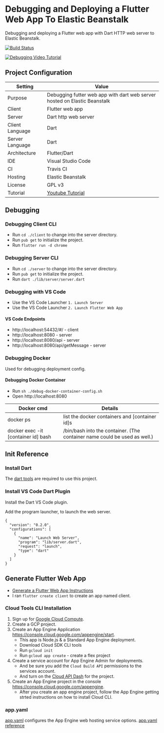 # Debugging and Deploying a Flutter Web App To Elastic Beanstalk
Debugging and deploying a Flutter web app with Dart HTTP web server to Elastic Beanstalk.

[![Build Status](https://travis-ci.org/branflake2267/debugging-flutter-web-dartwebserver-appengine.svg?branch=master)](https://travis-ci.org/branflake2267/debugging-flutter-web-dartwebserver-appengine)

[![Debugging Video Tutorial](https://img.youtube.com/vi/lrUrE8F2lNw/0.jpg)](https://www.youtube.com/watch?v=lrUrE8F2lNw)
 

## Project Configuration 
| Setting | Value |
| --- | --- |
| Purpose | Debugging futter web app with dart web server hosted on Elastic Beanstalk |
| Client | Flutter web app |
| Server | Dart http web server |
| Client Language | Dart |
| Server Language | Dart |
| Architecture | Flutter/Dart |
| IDE | Visual Studio Code |
| CI | Travis CI |
| Hosting | Elastic Beanstalk |
| License | GPL v3 |
| Tutorial | [Youtube Tutorial](https://youtu.be/lrUrE8F2lNw) |


## Debugging

### Debugging Client CLI

* Run `cd ./client` to change into the server directory.
* Run `pub get` to initialize the project.
* Run `flutter run -d chrome`

### Debugging Server CLI

* Run `cd ./server` to change into the server directory.
* Run `pub get` to initialize the project.
* Run `dart ./lib/server/server.dart`


### Debugging with VS Code

* Use the VS Code Launcher `1. Launch Server`
* Use the VS Code Launcher `2. Launch Flutter Web App`

#### VS Code Endpoints

* http://localhost:54432/#/ - client 
* http://localhost:8080 - server
* http://localhost:8080/api - server
* http://localhost:8080/api/getMessage - server


### Debugging Docker
Used for debugging deployment config. 

#### Debugging Docker Container

* Run `sh ./debug-docker-container-config.sh`
* Open http://localhost:8080

| Docker cmd | Details |
| --- | --- |
| docker ps | list the docker containers and [container id]s |
| docker exec -it [container id] bash| /bin/bash into the container. (The container name could be used as well.) |



## Init Reference

### Install Dart
The [dart tools](https://dart.dev/get-dart) are required to use this project. 

### Install VS Code Dart Plugin
Install the Dart VS Code plugin. 

Add the program launcher, to launch the web server.
```
{
  "version": "0.2.0",
  "configurations": [
    {
      "name": "Launch Web Server",
      "program": "lib/server.dart",
      "request": "launch",
      "type": "dart"
    }
  ]
}
```

## Generate Flutter Web App

* [Generate a Flutter Web App Instructions](https://flutter.dev/docs/get-started/web)
* I ran `flutter create client` to create an app named client.


### Cloud Tools CLI Installation

1. Sign up for [Google Cloud Compute](https://console.cloud.google.com/).
2. Create a GCP project.
3. Create an App Engine Application https://console.cloud.google.com/appengine/start.
    - This app is Node.js & a Standard App Engine deployment.
    - Download Cloud SDK CLI tools
    - Run `gcloud init`
    - Run `gcloud app create` - create a flex project
4. Create a service account for App Engine Admin for deployments. 
    - And be sure you add the `Cloud Build API` permissions to the services account. 
    - And turn on the [Cloud API Dash](https://console.developers.google.com/apis/api/cloudbuild.googleapis.com/overview) for the project.
5. Create an App Engine project in the console https://console.cloud.google.com/appengine.
    - After you create an app engine project, follow the App Engine getting strted instructions on how to install Cloud CLI.

### app.yaml
[app.yaml](./server/app.yaml) configures the App Engine web hosting service options. [app.yaml reference](https://cloud.google.com/appengine/docs/standard/nodejs/config/appref)



